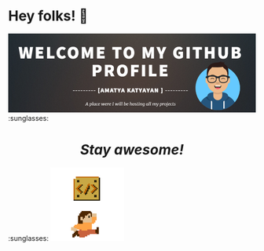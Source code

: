 # Hey folks! 👋

<!--
**Amatya27/Amatya27** is a ✨ _special_ ✨ repository because its `README.md` (this file) appears on your GitHub profile.

Here are some ideas to get you started:

- 🔭 I’m currently working on ...
- 🌱 I’m currently learning ...
- 👯 I’m looking to collaborate on ...
- 🤔 I’m looking for help with ...
- 💬 Ask me about ...
- 📫 How to reach me: ...
- 😄 Pronouns: ...
- ⚡ Fun fact: ...
-->
<img src="https://github.com/Amatya27/Amatya27/blob/master/wallpaper.PNG?raw=true">
:sunglasses: <h1 align='center'><i>Stay awesome!</i></h1> :sunglasses:
<img src="https://github.com/Amatya27/Amatya27/blob/master/game.gif" width="150" height="150">
